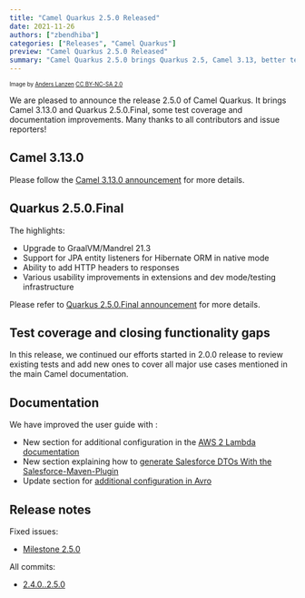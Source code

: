 ```yaml
---
title: "Camel Quarkus 2.5.0 Released"
date: 2021-11-26
authors: ["zbendhiba"]
categories: ["Releases", "Camel Quarkus"]
preview: "Camel Quarkus 2.5.0 Released"
summary: "Camel Quarkus 2.5.0 brings Quarkus 2.5, Camel 3.13, better test coverage and documentation"
---
```


<sub><sup>Image by <a href="https://www.flickr.com/photos/lanzen/5984113332">Anders Lanzen</a> <a href="https://creativecommons.org/licenses/by-nc-sa/2.0">CC BY-NC-SA 2.0</a></sup></sub>

We are pleased to announce the release 2.5.0 of Camel Quarkus.
It brings Camel 3.13.0 and Quarkus 2.5.0.Final, some test coverage and documentation improvements.
Many thanks to all contributors and issue reporters!

## Camel 3.13.0

Please follow the [Camel 3.13.0 announcement](/blog/2021/11/RELEASE-3.13.0/) for more details.

## Quarkus 2.5.0.Final

The highlights:

* Upgrade to GraalVM/Mandrel 21.3
* Support for JPA entity listeners for Hibernate ORM in native mode
* Ability to add HTTP headers to responses
* Various usability improvements in extensions and dev mode/testing infrastructure

Please refer to [Quarkus 2.5.0.Final announcement](https://quarkus.io/blog/quarkus-2-5-0-final-released/) for more details.

## Test coverage and closing functionality gaps

In this release, we continued our efforts started in 2.0.0 release to review existing tests and add new ones
to cover all major use cases mentioned in the main Camel documentation.

## Documentation

We have improved the user guide with :

* New section for additional configuration in the [AWS 2 Lambda documentation](/camel-quarkus/next/reference/extensions/aws2-lambda.html#_additional_camel_quarkus_configuration)
* New section explaining how to [generate Salesforce DTOs With the Salesforce-Maven-Plugin](/camel-quarkus/next/reference/extensions/salesforce.html#_generating_salesforce_dtos_with_the_salesforce_maven_plugin)
* Update section for [additional configuration in Avro](/camel-quarkus/next/reference/extensions/avro.html#_additional_camel_quarkus_configuration)


## Release notes

Fixed issues:

* [Milestone 2.5.0](https://github.com/apache/camel-quarkus/milestone/21?closed=1)

All commits:

* [2.4.0..2.5.0](https://github.com/apache/camel-quarkus/compare/2.4.0...2.5.0)
